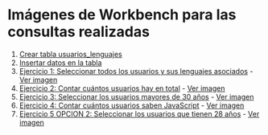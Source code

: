 # Imágenes de Workbench para las consultas realizadas

1.  [Crear tabla usuarios_lenguajes](https://github.com/JuanjDes/sql-1/blob/main/imagenes/crea_tabla_usuarios_lenguajes.png)
2.  [Insertar datos en la tabla](https://github.com/JuanjDes/sql-1/blob/main/imagenes/a%C3%B1ado_datos_a_tabla.png)
3.  [Ejercicio 1: Seleccionar todos los usuarios y sus lenguajes asociados](statements.sql#ejercicio-1) -
     [Ver imagen](imagenes/ejercicio1.png)
4.  [Ejercicio 2: Contar cuántos usuarios hay en total](statements.sql#ejercicio-2) -
     [Ver imagen](imagenes/ejercicio2.png)
5.  [Ejercicio 3: Seleccionar los usuarios mayores de 30 años](statements.sql#ejercicio-3) -
     [Ver imagen](imagenes/ejercicio3.png)
6.  [Ejercicio 4: Contar cuántos usuarios saben JavaScript](statements.sql#ejercicio-4) -
     [Ver imagen](imagenes/ejercicio4.png)
7.  [Ejercicio 5 OPCION 2: Seleccionar los usuarios que tienen 28 años](statements.sql#ejercicio-4) -
     [Ver imagen](imagenes/ejercicio5.png)
